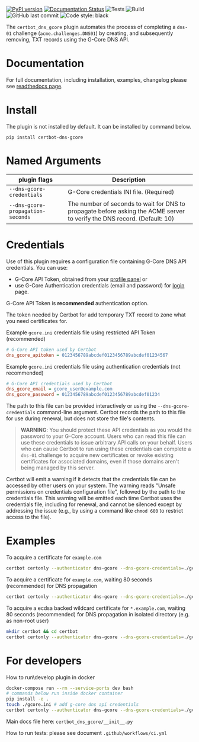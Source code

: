 [![PyPI version](https://badge.fury.io/py/certbot-dns-gcore.svg)](https://badge.fury.io/py/certbot-dns-gcore)
[![Documentation Status](https://readthedocs.org/projects/gcore-dns-certbot-plugin/badge/?version=latest)](https://gcore-dns-certbot-plugin.readthedocs.io/en/latest/)
![Tests](https://github.com/G-Core/gcore-dns-certbot-plugin/actions/workflows/ci.yml/badge.svg)
![Build](https://github.com/G-Core/gcore-dns-certbot-plugin/actions/workflows/build.yml/badge.svg)
![GitHub last commit](https://img.shields.io/github/last-commit/G-Core/gcore-dns-certbot-plugin)
![Code style: black](https://img.shields.io/github/license/G-Core/gcore-dns-certbot-plugin)

The `certbot_dns_gcore` plugin automates the process of
completing a `dns-01` challenge (`acme.challenges.DNS01`) by
creating, and subsequently removing, TXT records using the G-Core DNS
API.

Documentation
===============
For full documentation, including installation, examples, changelog please see [readthedocs page](https://gcore-dns-certbot-plugin.readthedocs.io/en/latest/).

Install
===============

The plugin is not installed by default. It can be installed by command
below.

``` {.bash}
pip install certbot-dns-gcore
```

Named Arguments
===============

| plugin flags | Description |
| ----------- | ----------- |
| `--dns-gcore-credentials` | G-Core credentials INI file. (Required) |
| `--dns-gcore-propagation-seconds` | The number of seconds to wait for DNS to propagate before asking the ACME server to verify the DNS record. (Default: 10) |


Credentials
===========

Use of this plugin requires a configuration file containing G-Core DNS
API credentials. You can use:
* G-Core API Token, obtained from your [profile panel](https://accounts.gcorelabs.com/profile/api-tokens) 
or
* use G-Core Authentication credentials (email and password) for [login](https://auth.gcorelabs.com/login/signin) page.

G-Core API Token is **recommended** authentication option.

The token needed by Certbot for add temporary TXT record to zone what
you need certificates for.

Example `gcore.ini` credentials file using restricted API Token (recommended)
```ini
# G-Core API token used by Certbot
dns_gcore_apitoken = 0123456789abcdef0123456789abcdef01234567
```
Example `gcore.ini` credentials file using authentication credentials (not recommended)
```ini
# G-Core API credentials used by Certbot
dns_gcore_email = gcore_user@example.com
dns_gcore_password = 0123456789abcdef0123456789abcdef01234
```

The path to this file can be provided interactively or using the
`--dns-gcore-credentials` command-line argument. Certbot records the
path to this file for use during renewal, but does not store the file\'s
contents.

> **WARNING**:
You should protect these API credentials as you would the password to
your G-Core account. Users who can read this file can use these
credentials to issue arbitrary API calls on your behalf. Users who can
cause Certbot to run using these credentials can complete a `dns-01`
challenge to acquire new certificates or revoke existing certificates
for associated domains, even if those domains aren\'t being managed by
this server.

Certbot will emit a warning if it detects that the credentials file can
be accessed by other users on your system. The warning reads \"Unsafe
permissions on credentials configuration file\", followed by the path to
the credentials file. This warning will be emitted each time Certbot
uses the credentials file, including for renewal, and cannot be silenced
except by addressing the issue (e.g., by using a command like
`chmod 600` to restrict access to the file).

Examples
========

To acquire a certificate for ``example.com``
```bash
certbot certonly --authenticator dns-gcore --dns-gcore-credentials=./gcore.ini -d 'example.com'
```

To acquire a certificate for ``example.com``, waiting 80 seconds (recommended) for DNS propagation
```bash
certbot certonly --authenticator dns-gcore --dns-gcore-credentials=./gcore.ini --dns-gcore-propagation-seconds=80 -d 'example.com'
```

To acquire a ecdsa backed wildcard certificate for ``*.example.com``, waiting 80 seconds (recommended) for DNS propagation in isolated directory (e.g. as non-root user)
```bash
mkdir certbot && cd certbot
certbot certonly --authenticator dns-gcore --dns-gcore-credentials=./gcore.ini --dns-gcore-propagation-seconds=80 -d '*.example.com' --key-type ecdsa --logs-dir=. --config-dir=. --work-dir=.
```

For developers
========

How to run\develop plugin in docker
```bash
docker-compose run --rm --service-ports dev bash
# commands below run inside docker container
pip install -e .
touch ./gcore.ini # add g-core dns api credentials
certbot certonly --authenticator dns-gcore --dns-gcore-credentials=./gcore.ini -d 'example.com'
```

Main docs file here: `certbot_dns_gcore/__init__.py`

How to run tests:
please see document `.github/workflows/ci.yml`
